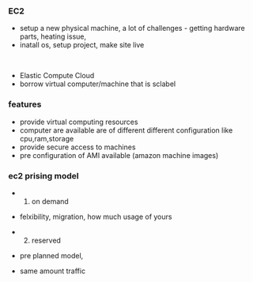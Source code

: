 ### EC2

- setup a new physical machine, a lot of challenges - getting hardware parts, heating issue,
- inatall os, setup project, make site live

<br/>

- Elastic Compute Cloud
- borrow virtual computer/machine that is sclabel

### features

- provide virtual computing resources
- computer are available are of different different configuration like cpu,ram,storage
- provide secure access to machines
- pre configuration of AMI available (amazon machine images)

### ec2 prising model

- 1) on demand
- felxibility, migration, how much usage of yours

- 2) reserved
- pre planned model, 
- same amount traffic
